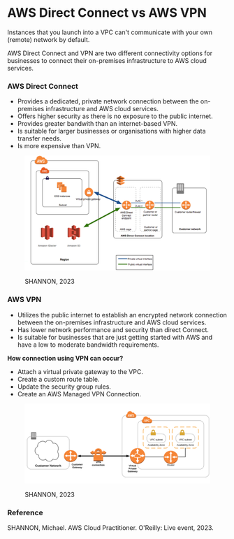 # AWS Direct Connect vs AWS VPN

Instances that you launch into a VPC can't communicate with your own (remote) network by default.

AWS Direct Connect and VPN are two different connectivity options for businesses to connect their on-premises infrastructure to AWS cloud services.&#x20;



### AWS Direct Connect

* Provides a dedicated, private network connection between the on-premises infrastructure and AWS cloud services.
* Offers higher security as there is no exposure to the public internet.
* Provides greater bandwith than an internet-based VPN.
* Is suitable for larger businesses or organisations with higher data transfer needs.
* Is more expensive than VPN.

<figure><img src=".gitbook/assets/image (1) (1) (1) (1) (1) (1) (1) (1) (1) (1) (1) (1) (1) (1) (1) (1) (1).png" alt=""><figcaption><p>SHANNON, 2023</p></figcaption></figure>

### AWS VPN

* Utilizes the public internet to establish an encrypted network connection between the on-premises infrastructure and AWS cloud services.
* Has lower network performance and security than direct Connect.
* Is suitable for businesses that are just getting started with AWS and have a low to moderate bandwidth requirements.



**How connection using VPN can occur?**&#x20;

* Attach a virtual private gateway to the VPC.
* Create a custom route table.
* Update the security group rules.
* Create an AWS Managed VPN Connection.

<figure><img src=".gitbook/assets/image (11) (1) (1) (1) (1) (1).png" alt=""><figcaption><p>SHANNON, 2023</p></figcaption></figure>





### Reference

SHANNON, Michael. AWS Cloud Practitioner. O'Reilly: Live event, 2023.
